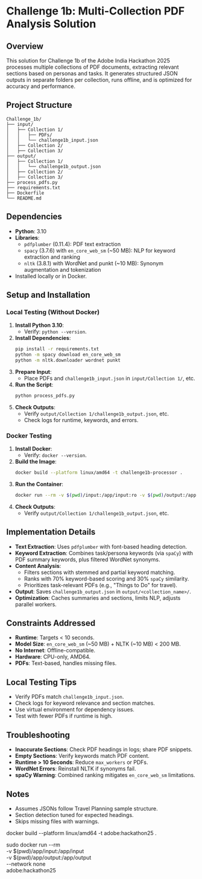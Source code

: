 # Challenge 1b: Multi-Collection PDF Analysis Solution

## Overview
This solution for Challenge 1b of the Adobe India Hackathon 2025 processes multiple collections of PDF documents, extracting relevant sections based on personas and tasks. It generates structured JSON outputs in separate folders per collection, runs offline, and is optimized for accuracy and performance.

## Project Structure
```
Challenge_1b/
├── input/
│   ├── Collection 1/
│   │   ├── PDFs/
│   │   └── challenge1b_input.json
│   ├── Collection 2/
│   ├── Collection 3/
├── output/
│   ├── Collection 1/
│   │   └── challenge1b_output.json
│   ├── Collection 2/
│   ├── Collection 3/
├── process_pdfs.py
├── requirements.txt
├── Dockerfile
└── README.md
```

## Dependencies
- **Python**: 3.10
- **Libraries**:
  - `pdfplumber` (0.11.4): PDF text extraction
  - `spacy` (3.7.6) with `en_core_web_sm` (~50 MB): NLP for keyword extraction and ranking
  - `nltk` (3.8.1) with WordNet and punkt (~10 MB): Synonym augmentation and tokenization
- Installed locally or in Docker.

## Setup and Installation
### Local Testing (Without Docker)
1. **Install Python 3.10**:
   - Verify: `python --version`.
2. **Install Dependencies**:
   ```bash
   pip install -r requirements.txt
   python -m spacy download en_core_web_sm
   python -m nltk.downloader wordnet punkt
   ```
3. **Prepare Input**:
   - Place PDFs and `challenge1b_input.json` in `input/Collection 1/`, etc.
4. **Run the Script**:
   ```bash
   python process_pdfs.py
   ```
5. **Check Outputs**:
   - Verify `output/Collection 1/challenge1b_output.json`, etc.
   - Check logs for runtime, keywords, and errors.

### Docker Testing
1. **Install Docker**:
   - Verify: `docker --version`.
2. **Build the Image**:
   ```bash
   docker build --platform linux/amd64 -t challenge1b-processor .
   ```
3. **Run the Container**:
   ```bash
   docker run --rm -v $(pwd)/input:/app/input:ro -v $(pwd)/output:/app/output --network none challenge1b-processor
   ```
4. **Check Outputs**:
   - Verify `output/Collection 1/challenge1b_output.json`, etc.

## Implementation Details
- **Text Extraction**: Uses `pdfplumber` with font-based heading detection.
- **Keyword Extraction**: Combines task/persona keywords (via `spaCy`) with PDF summary keywords, plus filtered WordNet synonyms.
- **Content Analysis**:
  - Filters sections with stemmed and partial keyword matching.
  - Ranks with 70% keyword-based scoring and 30% `spaCy` similarity.
  - Prioritizes task-relevant PDFs (e.g., "Things to Do" for travel).
- **Output**: Saves `challenge1b_output.json` in `output/<collection_name>/`.
- **Optimization**: Caches summaries and sections, limits NLP, adjusts parallel workers.

## Constraints Addressed
- **Runtime**: Targets < 10 seconds.
- **Model Size**: `en_core_web_sm` (~50 MB) + NLTK (~10 MB) < 200 MB.
- **No Internet**: Offline-compatible.
- **Hardware**: CPU-only, AMD64.
- **PDFs**: Text-based, handles missing files.

## Local Testing Tips
- Verify PDFs match `challenge1b_input.json`.
- Check logs for keyword relevance and section matches.
- Use virtual environment for dependency issues.
- Test with fewer PDFs if runtime is high.

## Troubleshooting
- **Inaccurate Sections**: Check PDF headings in logs; share PDF snippets.
- **Empty Sections**: Verify keywords match PDF content.
- **Runtime > 10 Seconds**: Reduce `max_workers` or PDFs.
- **WordNet Errors**: Reinstall NLTK if synonyms fail.
- **spaCy Warning**: Combined ranking mitigates `en_core_web_sm` limitations.

## Notes
- Assumes JSONs follow Travel Planning sample structure.
- Section detection tuned for expected headings.
- Skips missing files with warnings.

docker build --platform linux/amd64 -t adobe:hackathon25 .

sudo docker run --rm \
  -v $(pwd)/app/input:/app/input \
  -v $(pwd)/app/output:/app/output \
  --network none \
  adobe:hackathon25
